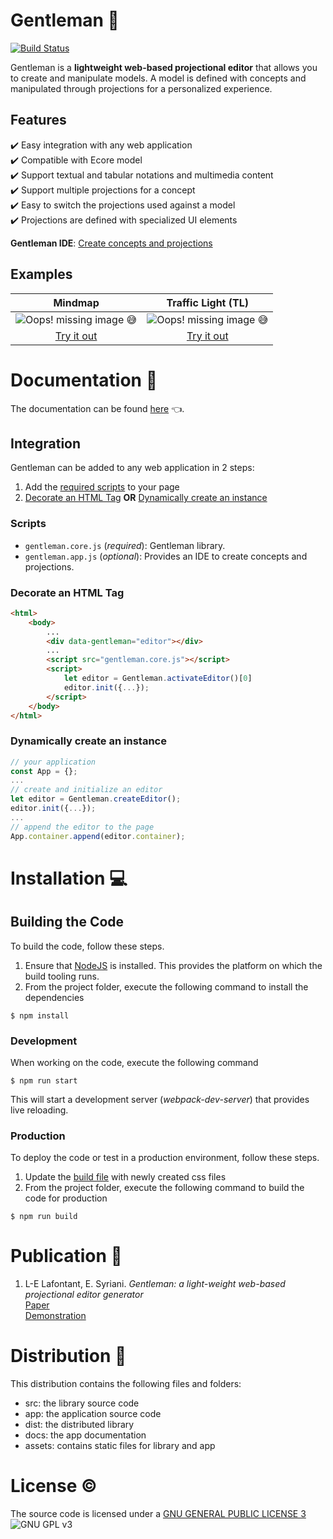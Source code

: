 # **Gentleman** 🎯

[![Build Status](https://travis-ci.org/geodes-sms/gentleman.svg?branch=master)](https://travis-ci.org/geodes-sms/gentleman)

Gentleman is a **lightweight web-based projectional editor** that allows you to create and manipulate models. A model is defined with concepts and manipulated through projections for a personalized experience.

## Features

✔️ Easy integration with any web application  
✔️ Compatible with Ecore model  
✔️ Support textual and tabular notations and multimedia content  
✔️ Support multiple projections for a concept  
✔️ Easy to switch the projections used against a model  
✔️ Projections are defined with specialized UI elements

**Gentleman IDE**: [Create concepts and projections](https://geodes-sms.github.io/gentleman/app/index.html)

## Examples

| Mindmap               | Traffic Light (TL)             |
|:---------------------:|:------------------------------:|
| ![*Oops!* missing image 😅][3]         | ![*Oops!* missing image 😅][4] |
| [Try it out][1] | [Try it out][2] |

[1]: https://geodes-sms.github.io/gentleman/demo/mindmap/index.html
[2]: https://geodes-sms.github.io/gentleman/demo/traffic-light/index.html
[3]: https://github.com/geodes-sms/gentleman/blob/8bbbdd371a627c5464780cd517670689e79f009b/assets/images/mindmap.gif "Mindmap demo"
[4]: https://github.com/geodes-sms/gentleman/blob/7c8cd4aa2a8d7a7ab59b339649cfbb9e9785ef88/assets/images/traffic_light.gif "Traffic light demo"

# Documentation 📖

The documentation can be found [here](https://geodes-sms.github.io/gentleman/docs) 👈.  

## Integration

Gentleman can be added to any web application in 2 steps:

1. Add the [required scripts](#scripts) to your page
2. [Decorate an HTML Tag](#decorate-an-html-tag) **OR** [Dynamically create an instance](#dynamically-create-an-instance)

### Scripts

- `gentleman.core.js` (*required*): Gentleman library.
- `gentleman.app.js` (*optional*): Provides an IDE to create concepts and projections.

### Decorate an HTML Tag

```html
<html>
    <body>
        ...
        <div data-gentleman="editor"></div>
        ...
        <script src="gentleman.core.js"></script>
        <script>
            let editor = Gentleman.activateEditor()[0]
            editor.init({...});
        </script>
    </body>
</html>
```

### Dynamically create an instance

```javascript
// your application
const App = {};
...
// create and initialize an editor
let editor = Gentleman.createEditor();
editor.init({...});
...
// append the editor to the page
App.container.append(editor.container);
```

# Installation 💻

## Building the Code

To build the code, follow these steps.

1. Ensure that [NodeJS](http://nodejs.org/) is installed. This provides the platform on which the build tooling runs.
2. From the project folder, execute the following command to install the dependencies

```
$ npm install
```

### Development

When working on the code, execute the following command

```
$ npm run start
```

This will start a development server (*webpack-dev-server*) that provides live reloading.

### Production

To deploy the code or test in a production environment, follow these steps.

1. Update the [build file](scripts/build.js) with newly created css files
2. From the project folder, execute the following command to build the code for production

```
$ npm run build
```
  
# Publication 📃

1. L-E Lafontant, E. Syriani. *Gentleman: a light-weight web-based projectional editor generator*  
   [Paper](https://dl.acm.org/doi/pdf/10.1145/3417990.3421998)  
   [Demonstration](https://youtu.be/wJ4hVZjmrv4)

# Distribution 📂

This distribution contains the following files and folders:

- src: the library source code
- app: the application source code
- dist: the distributed library
- docs: the app documentation
- assets: contains static files for library and app

# License ©️

The source code is licensed under a [GNU GENERAL PUBLIC LICENSE 3](https://www.gnu.org/copyleft/gpl.html) ![GNU GPL v3](https://img.shields.io/badge/license-GPLv3-blue.svg)
